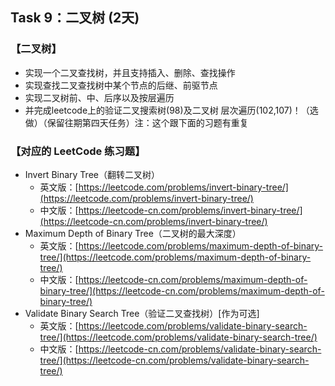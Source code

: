 ## Task 9：二叉树 (2天) 
### 【二叉树】

* 实现一个二叉查找树，并且支持插入、删除、查找操作
* 实现查找二叉查找树中某个节点的后继、前驱节点
* 实现二叉树前、中、后序以及按层遍历
* 并完成leetcode上的验证二叉搜索树(98)及二叉树 层次遍历(102,107)！（选做）（保留往期第四天任务）注：这个跟下面的习题有重复

### 【对应的 LeetCode 练习题】

* Invert Binary Tree（翻转二叉树）
  * 英文版：[https://leetcode.com/problems/invert-binary-tree/](https://leetcode.com/problems/invert-binary-tree/)
  * 中文版：[https://leetcode-cn.com/problems/invert-binary-tree/](https://leetcode-cn.com/problems/invert-binary-tree/)
* Maximum Depth of Binary Tree（二叉树的最大深度）
  * 英文版：[https://leetcode.com/problems/maximum-depth-of-binary-tree/](https://leetcode.com/problems/maximum-depth-of-binary-tree/)
  * 中文版：[https://leetcode-cn.com/problems/maximum-depth-of-binary-tree/](https://leetcode-cn.com/problems/maximum-depth-of-binary-tree/)
* Validate Binary Search Tree（验证二叉查找树）[作为可选]
  * 英文版：[https://leetcode.com/problems/validate-binary-search-tree/](https://leetcode.com/problems/validate-binary-search-tree/)
  * 中文版：[https://leetcode-cn.com/problems/validate-binary-search-tree/](https://leetcode-cn.com/problems/validate-binary-search-tree/)